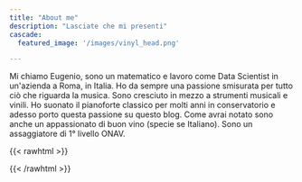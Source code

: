 ```yaml
---
title: "About me"
description: "Lasciate che mi presenti"
cascade:
  featured_image: '/images/vinyl_head.png'

---
```

Mi chiamo Eugenio, sono un matematico e lavoro come Data Scientist in un'azienda a Roma, in Italia. Ho da sempre una passione smisurata per tutto ciò che riguarda la musica. Sono cresciuto in mezzo a strumenti musicali e vinili. Ho suonato il pianoforte classico per molti anni in conservatorio e adesso porto questa passione su questo blog. Come avrai notato sono anche un appassionato di buon vino (specie se Italiano). Sono un assaggiatore di 1° livello ONAV.


{{< rawhtml >}}
<link rel="icon" href="assets/socials/instagram.svg">
{{< /rawhtml >}}
